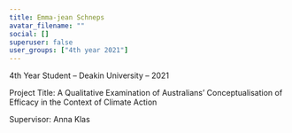 ```yaml
---
title: Emma-jean Schneps
avatar_filename: ""
social: []
superuser: false
user_groups: ["4th year 2021"]
---
```

4th Year Student – Deakin University – 2021

Project Title:  A Qualitative Examination of Australians’ Conceptualisation of Efficacy in the Context of Climate Action

Supervisor: Anna Klas
